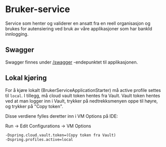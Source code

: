 # Bruker-service

Service som henter og validerer en ansatt fra en reell organisasjon og brukes for autensiering ved bruk av våre
applikasjoner som har bankId innlogging.

## Swagger

Swagger finnes under [/swagger](https://testnav-bruker-service.dev.intern.nav.no/swagger) -endepunktet til
applikasjonen.

## Lokal kjøring

For å kjøre lokalt (BrukerServiceApplicationStarter) må active profile settes til `local`. I tillegg, må cloud vault
token hentes fra Vault. Vault token hentes ved at man logger inn i Vault, trykker på nedtrekksmenyen oppe til høyre, og
trykker på "Copy token".

Disse verdiene fylles deretter inn i VM Options på IDE:

Run -> Edit Configurations -> VM Options

```
-Dspring.cloud.vault.token=(Copy token fra Vault)
-Dspring.profiles.active=local
```

